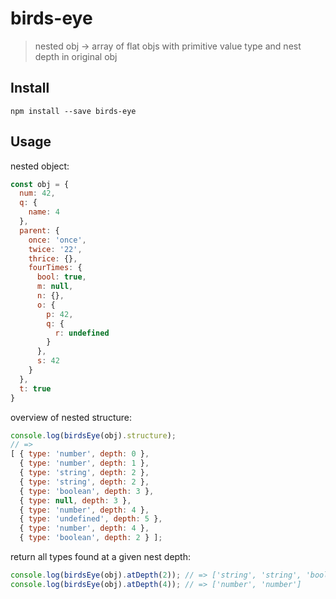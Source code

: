 # birds-eye

> nested obj → array of flat objs with primitive value type and nest depth in original obj


## Install

```console
npm install --save birds-eye
```

## Usage

nested object:
```js
const obj = {
  num: 42,
  q: {
    name: 4
  },
  parent: {
    once: 'once',
    twice: '22',
    thrice: {},
    fourTimes: {
      bool: true,
      m: null,
      n: {},
      o: {
        p: 42,
        q: {
          r: undefined
        }
      },
      s: 42
    }
  },
  t: true
}
```

overview of nested structure:
```js
console.log(birdsEye(obj).structure);
// => 
[ { type: 'number', depth: 0 },
  { type: 'number', depth: 1 },
  { type: 'string', depth: 2 },
  { type: 'string', depth: 2 },
  { type: 'boolean', depth: 3 },
  { type: null, depth: 3 },
  { type: 'number', depth: 4 },
  { type: 'undefined', depth: 5 },
  { type: 'number', depth: 4 },
  { type: 'boolean', depth: 2 } ];
```

return all types found at a given nest depth:
```js
console.log(birdsEye(obj).atDepth(2)); // => ['string', 'string', 'boolean']
console.log(birdsEye(obj).atDepth(4)); // => ['number', 'number']
```
